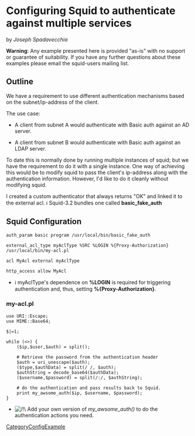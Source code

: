 # Configuring Squid to authenticate against multiple services

by *Joseph Spadavecchia*

**Warning**: Any example presented here is provided "as-is" with no
support or guarantee of suitability. If you have any further questions
about these examples please email the squid-users mailing list.

## Outline

We have a requirement to use different authentication mechanisms based
on the subnet/ip-address of the client.

The use case:

  - A client from subnet A would authenticate with Basic auth against an
    AD server.

  - A client from subnet B would authenticate with Basic auth against an
    LDAP server.

To date this is normally done by running multiple instances of squid;
but we have the requirement to do it with a single instance. One way of
achieving this would be to modify squid to pass the client's ip-address
along with the authentication information. However, I'd like to do it
cleanly without modifying squid.

I created a custom authenticator that always returns "OK" and linked it
to the external acl.
ℹ️
Squid-3.2 bundles one called **basic\_fake\_auth**

## Squid Configuration

    auth_param basic program /usr/local/bin/basic_fake_auth
    
    external_acl_type myAclType %SRC %LOGIN %{Proxy-Authorization} /usr/local/bin/my-acl.pl
    
    acl MyAcl external myAclType
    
    http_access allow MyAcl

  - ℹ️
    myAclType's dependence on **%LOGIN** is required for triggering
    authentication and, thus, setting **%{Proxy-Authorization}**.

### my-acl.pl

    use URI::Escape;
    use MIME::Base64;
    
    $|=1;
    
    while (<>) {
        ($ip,$user,$auth) = split();
    
        # Retrieve the password from the authentication header
        $auth = uri_unescape($auth);
        ($type,$authData) = split(/ /, $auth);
        $authString = decode_base64($authData);
        ($username,$password) = split(/:/, $authString);
    
        # do the authentication and pass results back to Squid.
        print my_awsome_auth($ip, $username, $password);
    }

  - ![/\!\\](https://wiki.squid-cache.org/wiki/squidtheme/img/alert.png)
    Add your own version of *my\_awsome\_auth()* to do the
    authentication actions you need.

[CategoryConfigExample](/CategoryConfigExample)
